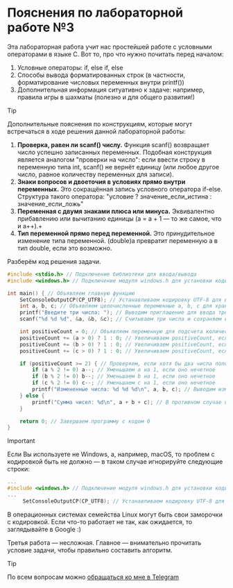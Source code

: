 # Пояснения по лабораторной работе №3

Эта лабораторная работа учит нас простейшей работе с условными операторами в языке C.
Вот то, про что нужно почитать перед началом:
1. Условные операторы: if, else if, else
2. Способы вывода форматированных строк (в частности, форматирование числовых переменных внутри printf())
3. Дополнительная информация ситуативно к задаче: например, правила игры в шахматы (полезно и для общего развития!)

> [!TIP]
> Дополнительные пояснения по конструкциям, которые могут встречаться в ходе решения данной лабораторной работы:
> 1. **Проверка, равен ли scanf() числу.** Функция scanf() возвращает число успешно записанных переменных. Подобная конструкция является аналогом "проверки на число": если ввести строку в переменную типа int, scanf() не вернёт единицу (или любое другое число, равное количеству переменных для записи).
> 2. **Знаки вопросов и двоеточия в условиях прямо внутри переменных.** Это сокращённая запись условного оператора if-else. Структура такого оператора: "условие ? значение_если_истина : значение_если_ложь"
> 3. **Переменная с двумя знаками плюса или минуса.** Эквивалентно прибавлению или вычитанию единицы (a = a + 1 — то же самое, что и a++).+
> 4. **Тип переменной прямо перед переменной.** Это принудительное изменение типа переменной. (double)a превратит переменную a в тип double, если это возможно.

Разберём код решения задачи.
```c
#include <stdio.h> // Подключение библиотеки для ввода/вывода
#include <windows.h> // Подключение модуля windows.h для установки кодировки вывода

int main() { // Объявляем главную функцию
    SetConsoleOutputCP(CP_UTF8); // Устанавливаем кодировку UTF-8 для вывода русских символов
    int a, b, c; // Объявляем целочисленные переменные a, b, c для хранения входных данных
    printf("Введите три числа: "); // Выводим приглашение для ввода трех чисел
    scanf("%d %d %d", &a, &b, &c); // Считываем три числа и сохраняем их в переменные a, b, c

    int positiveCount = 0; // Объявляем переменную для подсчета количества положительных чисел
    positiveCount += (a > 0) ? 1 : 0; // Увеличиваем positiveCount, если a положительное
    positiveCount += (b > 0) ? 1 : 0; // Увеличиваем positiveCount, если b положительное
    positiveCount += (c > 0) ? 1 : 0; // Увеличиваем positiveCount, если c положительное

    if (positiveCount >= 2) { // Проверяем, если хотя бы два числа положительные
        if (a % 2 != 0) a--; // Уменьшаем a на 1, если оно нечетное
        if (b % 2 != 0) b--; // Уменьшаем b на 1, если оно нечетное
        if (c % 2 != 0) c--; // Уменьшаем c на 1, если оно нечетное
        printf("Измененные числа: %d %d %d\n", a, b, c); // Выводим измененные числа
    } else {
        printf("Сумма чисел: %d\n", a + b + c); // В противном случае выводим сумму чисел
    }

    return 0; // Завершаем программу с кодом 0
}

```

> [!IMPORTANT]
> Если Вы используете не Windows, а, например, macOS, то проблем с кодировкой быть не должно — в таком случае игнорируйте следующие строки:
> ```c
> ...
> #include <windows.h> // Подключение модуля windows.h для установки кодировки вывода
> ...
>      SetConsoleOutputCP(CP_UTF8); // Устанавливаем кодировку UTF-8 для вывода в консоли русских символов: иначе будут иероглифы
> ```
>
> В операционных системах семейства Linux могут быть свои заморочки с кодировкой. Если что-то работает не так, как ожидается, то заглядывайте в Google :)

Третья работа — несложная. Главное — внимательно прочитать условие задачи, чтобы правильно составить алгоритм.

> [!TIP]
> По всем вопросам можно [обращаться ко мне в Telegram](https://t.me/plunkzy)